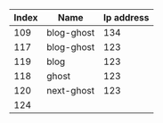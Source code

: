 
| Index | Name       | Ip address |
| ----- | ---------- | ---------- |
| 109   | blog-ghost | 134        |
| 117   | blog-ghost | 123        |
| 119   | blog       | 123        |
| 118   | ghost      | 123        |
| 120   | next-ghost | 123        |
| 124   |            |            |

